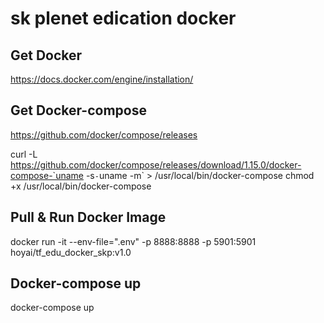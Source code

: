 
# sk plenet edication docker

## Get Docker
https://docs.docker.com/engine/installation/

## Get Docker-compose
https://github.com/docker/compose/releases

curl -L https://github.com/docker/compose/releases/download/1.15.0/docker-compose-`uname -s`-`uname -m` > /usr/local/bin/docker-compose
chmod +x /usr/local/bin/docker-compose


## Pull & Run Docker Image
docker run -it --env-file=".env" -p 8888:8888 -p 5901:5901 hoyai/tf_edu_docker_skp:v1.0

## Docker-compose up
docker-compose up
